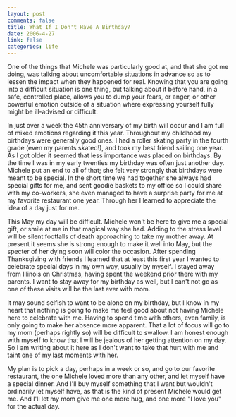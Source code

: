 ```yaml
--- 
layout: post
comments: false
title: What If I Don't Have A Birthday?
date: 2006-4-27
link: false
categories: life
---
```

One of the things that Michele was particularly good at, and that she got me doing, was talking about uncomfortable situations in advance so as to lessen the impact when they happened for real. Knowing that you are going into a difficult situation is one thing, but talking about it before hand, in a safe, controlled place, allows you to dump your fears, or anger, or other powerful emotion outside of a situation where expressing yourself fully might be ill-advised or difficult.

In just over a week the 45th anniversary of my birth will occur and I am full of mixed emotions regarding it this year. Throughout my childhood my birthdays were generally good ones. I had a roller skating party in the fourth grade (even my parents skated!), and took my best friend sailing one year. As I got older it seemed that less importance was placed on birthdays. By the time I was in my early twenties my birthday was often just another day. Michele put an end to all of that; she felt very strongly that birthdays were meant to be special. In the short time we had together she always had special gifts for me, and sent goodie baskets to my office so I could share with my co-workers, she even managed to have a surprise party for me at my favorite restaurant one year. Through her I learned to appreciate the idea of a day just for me.

This May my day will be difficult. Michele won't be here to give me a special gift, or smile at me in that magical way she had. Adding to the stress level will be silent footfalls of death approaching to take my mother away. At present it seems she is strong enough to make it well into May, but the specter of her dying soon will color the occasion.  After spending Thanksgiving with friends I learned that at least this first year I wanted to celebrate special days in my own way, usually by myself. I stayed away from Illinois on Christmas, having spent the weekend prior there with my parents. I want to stay away for my birthday as well, but I can't not go as one of these visits will be the last ever with mom.

It may sound selfish to want to be alone on my birthday, but I know in my heart that nothing is going to make me feel good about not having Michele here to celebrate with me. Having to spend time with others, even family, is only going to make her absence more apparent. That a lot of focus will go to my mom (perhaps rightly so) will be difficult to swallow. I am honest enough with myself to know that I will be jealous of her getting attention on my day. So I am writing about it here as I don't want to take that hurt with me and taint one of my last moments with her.

My plan is to pick a day, perhaps in a week or so, and go to our favorite restaurant, the one Michele loved more than any other, and let myself have a special dinner. And I'll buy myself something that I want but wouldn't ordinarily let myself have, as that is the kind of present Michele would get me. And I'll let my mom give me one more hug, and one more "I love you" for the actual day.
